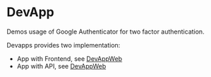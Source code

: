 # DevApp
Demos usage of Google Authenticator for two factor authentication.


Devapps provides two implementation:

- App with Frontend, see [DevAppWeb](./cmd/devapp-web)
- App with API, see [DevAppWeb](./cmd/devapp-api)
